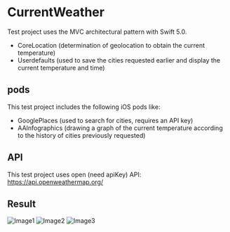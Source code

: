 # CurrentWeather
Test project uses the MVС architectural pattern with Swift 5.0.
  - CoreLocation (determination of geolocation to obtain the current temperature)
  - Userdefaults (used to save the cities requested earlier and display the current temperature and time)
## pods
This test project includes the following iOS pods like:
  - GooglePlaces (used to search for cities, requires an API key)
  - AAInfographics (drawing a graph of the current temperature according to the history of cities previously requested)
## API
This test project uses open (need apiKey) API: https://api.openweathermap.org/

## Result

![Image1](https://github.com/rusellkhx/Images/blob/master/CurrencyWeatherForCity2.png)
![Image2](https://github.com/rusellkhx/Images/blob/master/CurrencyWeatherForCity.png)
![Image3](https://github.com/rusellkhx/Images/blob/master/HistoryCurrencyWeatherForCity_funcDelete.png)
